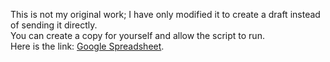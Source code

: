 This is not my original work; I have only modified it to create a draft instead of sending it directly.  
You can create a copy for yourself and allow the script to run.  
Here is the link: [Google Spreadsheet](https://docs.google.com/spreadsheets/d/1cKLcIsFUwxLTxogtDeFaUFEkPrwDFP8u_6Kgh82snzY/edit?usp=sharing).

